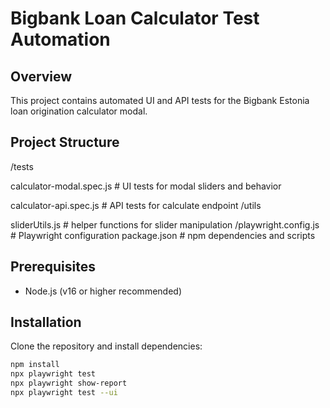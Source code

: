 # Bigbank Loan Calculator Test Automation

## Overview

This project contains automated UI and API tests for the Bigbank Estonia loan origination calculator modal.

## Project Structure

/tests

calculator-modal.spec.js # UI tests for modal sliders and behavior

calculator-api.spec.js # API tests for calculate endpoint
/utils

sliderUtils.js # helper functions for slider manipulation
/playwright.config.js # Playwright configuration
package.json # npm dependencies and scripts



## Prerequisites

- Node.js (v16 or higher recommended)

## Installation

Clone the repository and install dependencies:

```bash
npm install
npx playwright test
npx playwright show-report
npx playwright test --ui

